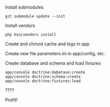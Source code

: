 Install submodules

    git submodule update --init

Install vendors

    php bin/vendors install

Create and chmod cache and logs in app

Create new file parameters.ini in app/config, etc.

Create database and schema and load fixtures

    app/console doctrine:dabatase:create
    app/console doctrine:schema:create
    app/console doctrine:fixtures:load

????

Profit!